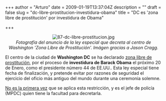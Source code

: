 +++
author = "Arturo"
date = 2009-01-19T13:37:04Z
description = ""
draft = false
slug = "dc-libre-prostitucion-investidura-obama"
title = "DC es 'zona libre de prostitución' por investidura de Obama"

+++

 <p align="center"><img src="http://geeksan.com/wp-content/uploads/import/87-dc-libre-prostitucion.jpg" alt="87-dc-libre-prostitucion.jpg" /><br /><cite>Fotografía del anuncio de la ley especial que decreta al centro de Washington 'Zona Libre de Prostitución'. Imágen gracias a Jason Cragg.</cite></p>

<p>El centro de la ciudad de <b>Washington DC</b> se ha declarado <a href="http://geek.cl/wp-content/uploads/2009/01/dc_tries_to_ban_prostitution_for_in.php">zona libre de prostitución</a>, por el proceso de <b>investidura de Barack Obama</b> el próximo 20 de Enero, como el presidente número 44 de EE.UU.. Esta ley especial tiene fecha de finalización, y pretende evitar por razones de seguridad el ejercicio del oficio más antiguo del mundo durante una ceremonia solemne.</p>

<p><a href="http://newsroom.dc.gov/show.aspx/agency/mpdc/section/2/release/9577/year/2006/month/8">No es la primera vez</a> que se aplica esta restricción, y es el jefe de policía (MPDC) quien tiene la facultad para decretarla.</p>